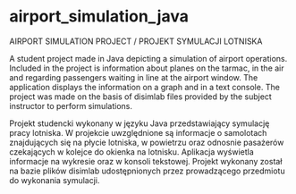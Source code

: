 # airport_simulation_java

AIRPORT SIMULATION PROJECT / PROJEKT SYMULACJI LOTNISKA

A student project made in Java depicting a simulation of airport operations. Included in the project is information about planes on the tarmac, in the air and regarding passengers waiting in line at the airport window. The application displays the information on a graph and in a text console. The project was made on the basis of disimlab files provided by the subject instructor to perform simulations.


Projekt studencki wykonany w języku Java przedstawiający symulację pracy lotniska. 
W projekcie uwzględnione są informacje o samolotach znajdujących się na płycie lotniska, w powietrzu oraz odnosnie pasażerów czekających w kolejce do okienka na lotnisku.
Aplikacja wyświetla informacje na wykresie oraz w konsoli tekstowej.
Projekt wykonany został na bazie plików disimlab udostępnionych przez prowadzącego przedmiotu do wykonania symulacji.

